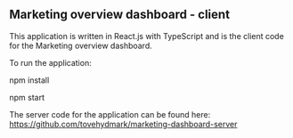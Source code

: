 ## Marketing overview dashboard - client
This application is written in React.js with TypeScript and is the client code for the Marketing overview dashboard.

To run the application:

npm install

npm start

The server code for the application can be found here: https://github.com/tovehydmark/marketing-dashboard-server
